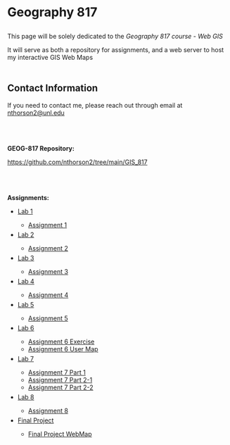 <html>
	<head>
	</head>
	<body>
		<h1 style="padding-bottom: 10px;">Geography 817</h1>
		<p>This page will be solely dedicated to the <i>Geography 817 course - Web GIS</i></p>
		<p>It will serve as both a repository for assignments, and a web server to host my interactive GIS Web Maps</p>
		<h2 style="padding-top: 20px;">Contact Information</h2>
		<p>If you need to contact me, please reach out through email at <a href="mailto:nthorson2@unl.edu">nthorson2@unl.edu</a></p>
		<p style="padding-top: 50px;"><b>GEOG-817 Repository:</b></p>
		<a href="https://github.com/nthorson2/nthorson2.github.io/tree/main/GIS_817">https://github.com/nthorson2/tree/main/GIS_817</a>
		<p style="padding-top: 50px;"><b>Assignments:</b></p>
		<ul>
			<li><a href="https://github.com/nthorson2/blob/main/Lab1">Lab 1</a></li>
				<ul>
					<li><a href="https://nthorson2/Lab1/index.html">Assignment 1</a></li>
				</ul>
			<li style="padding-top: 5px;"><a href="https://github.com/nthorson2/nthorson2.github.io/blob/main/GIS_817/Lab2">Lab 2</a></li>
				<ul>
					<li><a href="https://nthorson2.github.io/GIS_817/Lab2/index.html">Assignment 2</a></li>
				</ul>
			<li style="padding-top: 5px;"><a href="https://github.com/nthorson2/nthorson2.github.io/blob/main/GIS_817/Lab3">Lab 3</a></li>
				<ul>
					<li><a href="https://nthorson2.github.io/GIS_817/Lab3/src/index.html">Assignment 3</a></li>
				</ul>
			<li style="padding-top: 5px;"><a href="https://github.com/nthorson2/nthorson2.github.io/blob/main/GIS_817/Lab4">Lab 4</a></li>
				<ul>
					<li><a href="https://nthorson2.github.io/GIS_817/Lab4/index.html">Assignment 4</a></li>
				</ul>
			<li style="padding-top: 5px;"><a href="https://github.com/nthorson2/nthorson2.github.io/blob/main/GIS_817/Lab5">Lab 5</a></li>
				<ul>
					<li><a href="https://nthorson2.github.io/GIS_817/Lab5/index.html">Assignment 5</a></li>
				</ul>
			<li style="padding-top: 5px;"><a href="https://github.com/nthorson2/nthorson2.github.io/blob/main/GIS_817/Lab6">Lab 6</a></li>
				<ul>
					<li><a href="https://nthorson2.github.io/GIS_817/Lab6/Lab6_Exercise/index.html">Assignment 6 Exercise</a></li>
					<li><a href="https://nthorson2.github.io/GIS_817/Lab6/Lab6_UserMap/index.html">Assignment 6 User Map</a></li>
				</ul>
			<li style="padding-top: 5px;"><a href="https://github.com/nthorson2/nthorson2.github.io/blob/main/GIS_817/Lab7">Lab 7</a></li>
				<ul>
					<li><a href="https://nthorson2.github.io/GIS_817/Lab7/part1/index.html">Assignment 7 Part 1</a></li>
					<li><a href="https://nthorson2.github.io/GIS_817/Lab7/part2-1/index.html">Assignment 7 Part 2-1</a></li>
					<li><a href="https://nthorson2.github.io/GIS_817/Lab7/part2-2/index.html">Assignment 7 Part 2-2</a></li>
				</ul>
			<li style="padding-top: 5px;"><a href="https://github.com/nthorson2/nthorson2.github.io/blob/main/GIS_817/Lab8">Lab 8</a></li>
				<ul>
					<li><a href="https://nthorson2.github.io/GIS_817/Lab8/index.html">Assignment 8</a></li>
				</ul>
			<li style="padding-top: 5px;"><a href="https://github.com/nthorson2/nthorson2.github.io/blob/main/GIS_817/FinalProject">Final Project</a></li>
				<ul>
					<li><a href="https://nthorson2.github.io/GIS_817/FinalProject/index2.html">Final Project WebMap</a></li>
				</ul>
		</ul>
	</body>
</html>
